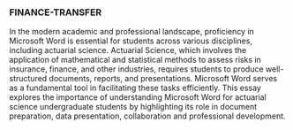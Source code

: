### FINANCE-TRANSFER
 In the modern academic and professional landscape, proficiency in Microsoft Word is essential for students across various disciplines, including actuarial science. Actuarial Science, which involves the application of mathematical and statistical methods to assess risks in insurance, finance, and other industries, requires students to produce well-structured documents, reports, and presentations. Microsoft Word serves as a fundamental tool in facilitating these tasks efficiently. This essay explores the importance of understanding Microsoft Word for actuarial science undergraduate students by highlighting its role in document preparation, data presentation, collaboration and professional development.
